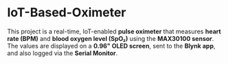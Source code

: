 # IoT-Based-Oximeter
This project is a real-time, IoT-enabled **pulse oximeter** that measures **heart rate (BPM)** and **blood oxygen level (SpO₂)** using the **MAX30100 sensor**. The values are displayed on a **0.96" OLED screen**, sent to the **Blynk app**, and also logged via the **Serial Monitor**.
